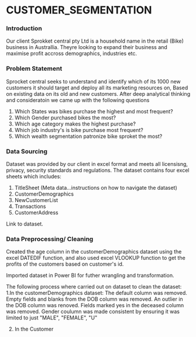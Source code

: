 # CUSTOMER_SEGMENTATION

### Introduction
Our client Sprokket central pty Ltd is a household name in the retail (Bike) business 
in Australlia. Theyre looking to expand their business and maximise profit accross demographics,
industries etc.

### Problem Statement
Sprocket central seeks to understand and identify which of its 1000 new customers it should target and deploy all its marketing 
resources on, Based on existing data on its old and new customers.
After deep analytical thinking and consideratoin we came up with the following questions

1.  Which States was bikes purchase the highest and most frequent?
2.  Which Gender purchased bikes the most?
3.  Which age category makes the highest purchase?
4.  Which job industry's is bike purchase most frequent?
5.  Which wealth segmentation patronize bike sproket the most?
   

### Data Sourcing
Dataset was provided by our client in excel format and meets all licensisng, privacy, security standards and regulations.
The dataset contains four excel sheets which includes:
1.  TitleSheet (Meta data...instructions on how to navigate the dataset)
2.  CustomerDemographics
3.  NewCustomerList
4.  Transactions
5.  CustomerAddress

Link to dataset.

### Data Preprocessing/ Cleaning

Created the age column in the customerDemographics dataset using the excel DATEDIF function,
and also used excel VLOOKUP function to get the profits of the customers based on customer's id.

Imported dataset in Power BI for futher wrangling and transformation.

The following process where carried out on dataset to clean the dataset:
1.In the customerDemographics dataset:
    The default column was removed.
    Empty fields and blanks from the DOB column was removed.
    An outlier in the DOB column was renoved.
    Fields marked yes in the deceased column was removed.
    Gender coulumn was made consistent by ensuring it was limited to just "MALE", "FEMALE", "U"

2.  In the Customer









   

